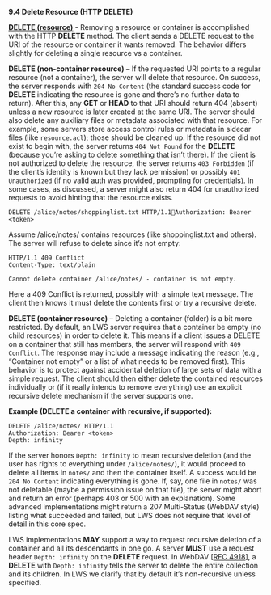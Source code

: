 
**9.4 Delete Resource (HTTP DELETE)**

[**DELETE (resource)**](https://w3c.github.io/lws-protocol/spec/#dfn-deletion) \- Removing a resource or container is accomplished with the HTTP **DELETE** method. The client sends a DELETE request to the URI of the resource or container it wants removed. The behavior differs slightly for deleting a single resource vs a container.

**DELETE (non-container resource)** – If the requested URI points to a regular resource (not a container), the server will delete that resource. On success, the server responds with `204 No Content` (the standard success code for **DELETE** indicating the resource is gone and there’s no further data to return). After this, any **GET** or **HEAD** to that URI should return 404 (absent) unless a new resource is later created at the same URI. The server should also delete any auxiliary files or metadata associated with that resource. For example, some servers store access control rules or metadata in sidecar files (like `resource.acl`); those should be cleaned up. If the resource did not exist to begin with, the server returns `404 Not Found` for the **DELETE** (because you’re asking to delete something that isn’t there). If the client is not authorized to delete the resource, the server returns `403 Forbidden` (if the client’s identity is known but they lack permission) or possibly `401 Unauthorized` (if no valid auth was provided, prompting for credentials). In some cases, as discussed, a server might also return 404 for unauthorized requests to avoid hinting that the resource exists.

```
DELETE /alice/notes/shoppinglist.txt HTTP/1.1Authorization: Bearer <token>
```

Assume /alice/notes/ contains resources (like shoppinglist.txt and others). The server will refuse to delete since it’s not empty:

```
HTTP/1.1 409 Conflict  
Content-Type: text/plain

Cannot delete container /alice/notes/ - container is not empty.
```

Here a 409 Conflict is returned, possibly with a simple text message. The client then knows it must delete the contents first or try a recursive delete.

**DELETE (container resource)** – Deleting a container (folder) is a bit more restricted. By default, an LWS server requires that a container be empty (no child resources) in order to delete it. This means if a client issues a DELETE on a container that still has members, the server will respond with `409 Conflict`. The response may include a message indicating the reason (e.g., “Container not empty” or a list of what needs to be removed first). This behavior is to protect against accidental deletion of large sets of data with a simple request. The client should then either delete the contained resources individually or (if it really intends to remove everything) use an explicit recursive delete mechanism if the server supports one.

**Example (DELETE a container with recursive, if supported):**

```
DELETE /alice/notes/ HTTP/1.1  
Authorization: Bearer <token>  
Depth: infinity
```

If the server honors `Depth: infinity` to mean recursive deletion (and the user has rights to everything under `/alice/notes/`), it would proceed to delete all items in `notes/` and then the container itself. A success would be `204 No Content` indicating everything is gone. If, say, one file in `notes/` was not deletable (maybe a permission issue on that file), the server might abort and return an error (perhaps 403 or 500 with an explanation). Some advanced implementations might return a 207 Multi-Status (WebDAV style) listing what succeeded and failed, but LWS does not require that level of detail in this core spec.

LWS implementations **MAY** support a way to request recursive deletion of a container and all its descendants in one go. A server **MUST** use a request header  `Depth: infinity` on the **DELETE** request. In WebDAV \[[RFC 4918](https://datatracker.ietf.org/doc/html/rfc4918)\], a **DELETE** with `Depth: infinity` tells the server to delete the entire collection and its children. In LWS we clarify that by default it’s non-recursive unless specified.